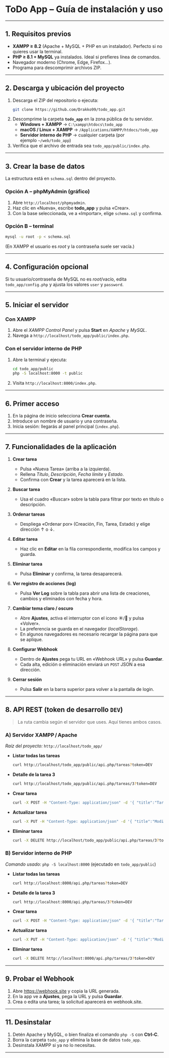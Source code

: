 # ToDo App – Guía de instalación y uso

---

## 1. Requisitos previos

- **XAMPP ≥ 8.2** (Apache + MySQL + PHP en un instalador). Perfecto si no quieres usar la terminal.
- **PHP ≥ 8.1 + MySQL** ya instalados. Ideal si prefieres línea de comandos.
- Navegador moderno (Chrome, Edge, Firefox…).
- Programa para descomprimir archivos ZIP.

---

## 2. Descarga y ubicación del proyecto

1. Descarga el ZIP del repositorio o ejecuta:
   ```bash
   git clone https://github.com/Drakko99/todo_app.git
   ```
2. Descomprime la carpeta **`todo_app`** en la zona pública de tu servidor.
   - **Windows + XAMPP** → `C:\xampp\htdocs\todo_app`
   - **macOS / Linux + XAMPP** → `/Applications/XAMPP/htdocs/todo_app`
   - **Servidor interno de PHP** → cualquier carpeta (por ejemplo `~/web/todo_app`)
3. Verifica que el archivo de entrada sea `todo_app/public/index.php`.

---

## 3. Crear la base de datos

La estructura está en `schema.sql` dentro del proyecto.

### Opción A – phpMyAdmin (gráfico)

1. Abre `http://localhost/phpmyadmin`.
2. Haz clic en «Nueva», escribe **todo_app** y pulsa «Crear».
3. Con la base seleccionada, ve a «Importar», elige `schema.sql` y confirma.

### Opción B – terminal
```bash
mysql -u root -p < schema.sql
```
(En XAMPP el usuario es *root* y la contraseña suele ser vacía.)

---

## 4. Configuración opcional

Si tu usuario/contraseña de MySQL no es *root*/vacío, edita `todo_app/config.php` y ajusta los valores `user` y `password`.

---

## 5. Iniciar el servidor

### Con XAMPP  
1. Abre el *XAMPP Control Panel* y pulsa **Start** en *Apache* y *MySQL*.  
2. Navega a `http://localhost/todo_app/public/index.php`.

### Con el servidor interno de PHP  
1. Abre la terminal y ejecuta:
   ```bash
   cd todo_app/public
   php -S localhost:8000 -t public
   ```
2. Visita `http://localhost:8000/index.php`.

---

## 6. Primer acceso

1. En la página de inicio selecciona **Crear cuenta**.  
2. Introduce un nombre de usuario y una contraseña.  
3. Inicia sesión: llegarás al panel principal (`index.php`).

---

## 7. Funcionalidades de la aplicación

1. **Crear tarea**  
   - Pulsa «Nueva Tarea» (arriba a la izquierda).  
   - Rellena *Título*, *Descripción*, *Fecha límite* y *Estado*.  
   - Confirma con **Crear** y la tarea aparecerá en la lista.

2. **Buscar tarea**  
   - Usa el cuadro «Buscar» sobre la tabla para filtrar por texto en título o descripción.

3. **Ordenar tareas**  
   - Despliega «Ordenar por» (Creación, Fin, Tarea, Estado) y elige dirección ↑ o ↓.

4. **Editar tarea**  
   - Haz clic en **Editar** en la fila correspondiente, modifica los campos y guarda.

5. **Eliminar tarea**  
   - Pulsa **Eliminar** y confirma, la tarea desaparecerá.

6. **Ver registro de acciones (log)**  
   - Pulsa **Ver Log** sobre la tabla para abrir una lista de creaciones, cambios y eliminados con fecha y hora.

7. **Cambiar tema claro / oscuro**  
   - Abre **Ajustes**, activa el interruptor con el icono ☀️/🌙 y pulsa «Volver».  
   - La preferencia se guarda en el navegador (*localStorage*).
   - En algunos navegadores es necesario recargar la página para que se aplique.

8. **Configurar Webhook**  
   - Dentro de **Ajustes** pega tu URL en «Webhook URL» y pulsa **Guardar**.  
   - Cada alta, edición o eliminación enviará un `POST` JSON a esa dirección.

9. **Cerrar sesión**  
   - Pulsa **Salir** en la barra superior para volver a la pantalla de login.

---

## 8. API REST (token de desarrollo `DEV`)

> La ruta cambia según el servidor que uses. Aquí tienes ambos casos.

### A) Servidor XAMPP / Apache
_Raíz del proyecto:_ `http://localhost/todo_app/`

- **Listar todas las tareas**
  ```bash
  curl http://localhost/todo_app/public/api.php/tareas?token=DEV
  ```

- **Detalle de la tarea 3**
  ```bash
  curl http://localhost/todo_app/public/api.php/tareas/3?token=DEV
  ```

- **Crear tarea**
  ```bash
  curl -X POST -H "Content-Type: application/json" -d '{ "title":"Tarea de prueba", "due_date":"2025-06-30", "description":"Desde API", "user_id":1 }' http://localhost/todo_app/public/api.php/tareas?token=DEV
  ```

- **Actualizar tarea**
  ```bash
  curl -X PUT -H "Content-Type: application/json" -d '{ "title":"Modificada", "status":"completada", "due_date":"2025-07-01", "description":"Actualizada", "user_id":1 }' http://localhost/todo_app/public/api.php/tareas/3?token=DEV
  ```

- **Eliminar tarea**
  ```bash
  curl -X DELETE http://localhost/todo_app/public/api.php/tareas/3?token=DEV
  ```

### B) Servidor interno de PHP
_Comando usado:_ `php -S localhost:8000` (ejecutado en `todo_app/public`)

- **Listar todas las tareas**
  ```bash
  curl http://localhost:8000/api.php/tareas?token=DEV
  ```

- **Detalle de la tarea 3**
  ```bash
  curl http://localhost:8000/api.php/tareas/3?token=DEV
  ```

- **Crear tarea**
  ```bash
  curl -X POST -H "Content-Type: application/json" -d '{ "title":"Tarea de prueba", "due_date":"2025-06-30", "description":"Desde API", "user_id":1 }' http://localhost:8000/api.php/tareas?token=DEV
  ```

- **Actualizar tarea**
  ```bash
  curl -X PUT -H "Content-Type: application/json" -d '{ "title":"Modificada", "status":"completada", "due_date":"2025-07-01", "description":"Actualizada", "user_id":1 }' http://localhost:8000/api.php/tareas/3?token=DEV
  ```

- **Eliminar tarea**
  ```bash
  curl -X DELETE http://localhost:8000/api.php/tareas/3?token=DEV

---

## 9. Probar el Webhook

1. Abre https://webhook.site y copia la URL generada.  
2. En la app ve a **Ajustes**, pega la URL y pulsa **Guardar**.  
3. Crea o edita una tarea; la solicitud aparecerá en webhook.site.  

---

## 11. Desinstalar

1. Detén Apache y MySQL, o bien finaliza el comando `php -S` con **Ctrl‑C**.  
2. Borra la carpeta `todo_app` y elimina la base de datos `todo_app`.  
3. Desinstala XAMPP si ya no lo necesitas.

---
